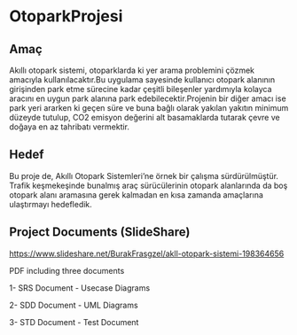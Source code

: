 # OtoparkProjesi


Amaç
-----

Akıllı otopark sistemi, otoparklarda ki yer arama problemini çözmek amacıyla kullanılacaktır.Bu uygulama sayesinde kullanıcı otopark alanının girişinden park etme sürecine kadar çeşitli bileşenler yardımıyla kolayca aracını en uygun park alanına park edebilecektir.Projenin bir diğer amacı ise park yeri ararken ki geçen süre ve buna bağlı olarak yakılan yakıtın minimum düzeyde tutulup, CO2 emisyon değerini alt basamaklarda tutarak çevre ve doğaya en az tahribatı vermektir.

Hedef
------
Bu proje de, Akıllı Otopark Sistemleri’ne örnek bir çalışma sürdürülmüştür. Trafik keşmekeşinde bunalmış araç sürücülerinin otopark alanlarında da boş otopark alanı aramasına gerek kalmadan en kısa zamanda amaçlarına ulaştırmayı hedefledik.

Project Documents (SlideShare)
-------------

https://www.slideshare.net/BurakFrasgzel/akll-otopark-sistemi-198364656

PDF including three documents

1- SRS Document - Usecase Diagrams

2- SDD Document - UML Diagrams

3- STD Document - Test Document
